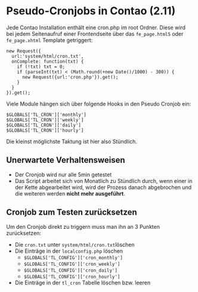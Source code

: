# Pseudo-Cronjobs in Contao (2.11)

Jede Contao Installation enthält eine cron.php im root Ordner. Diese wird bei jedem Seitenaufruf einer Frontendseite über das `fe_page.html5` oder `fe_page.xhtml` Template getriggert:

```
new Request({
  url:'system/html/cron.txt',
  onComplete: function(txt) {
    if (!txt) txt = 0;
    if (parseInt(txt) < (Math.round(+new Date()/1000) - 300)) {
      new Request({url:'cron.php'}).get();
    }
  }
}).get();
```

Viele Module hängen sich über folgende Hooks in den Pseudo Cronjob ein:

```
$GLOBALS['TL_CRON']['monthly']
$GLOBALS['TL_CRON']['weekly']
$GLOBALS['TL_CRON']['daily']
$GLOBALS['TL_CRON']['hourly']
```

Die kleinst möglichste Taktung ist hier also Stündlich.

## Unerwartete Verhaltensweisen

- Der Cronjob wird nur alle 5min getestet
- Das Script arbeitet sich von Monatlich zu Stündlich durch, wenn einer in der Kette abgearbeitet wird, wird der Prozess danach abgebrochen und die weiteren werden **nicht mehr ausgeführt**.

## Cronjob zum Testen zurücksetzen

Um den Cronjob direkt zu triggern muss man ihn an 3 Punkten zurücksetzen:

- Die `cron.txt` unter `system/html/cron.txt`löschen
- Die Einträge in der `localconfig.php` löschen
	- `$GLOBALS['TL_CONFIG']['cron_monthly']`
	- `$GLOBALS['TL_CONFIG']['cron_weekly']`
	- `$GLOBALS['TL_CONFIG']['cron_daily']`
	- `$GLOBALS['TL_CONFIG']['cron_hourly']`
- Die Einträge in der `tl_cron` Tabelle löschen bzw. leeren
